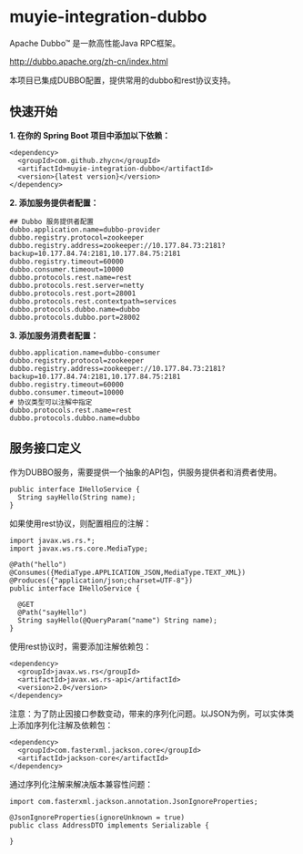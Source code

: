 # muyie-integration-dubbo

Apache Dubbo™ 是一款高性能Java RPC框架。

http://dubbo.apache.org/zh-cn/index.html

本项目已集成DUBBO配置，提供常用的dubbo和rest协议支持。

## 快速开始

**1. 在你的 Spring Boot 项目中添加以下依赖：**

```
<dependency>
  <groupId>com.github.zhycn</groupId>
  <artifactId>muyie-integration-dubbo</artifactId>
  <version>{latest version}</version>
</dependency>
```

**2. 添加服务提供者配置：**

```
## Dubbo 服务提供者配置
dubbo.application.name=dubbo-provider
dubbo.registry.protocol=zookeeper
dubbo.registry.address=zookeeper://10.177.84.73:2181?backup=10.177.84.74:2181,10.177.84.75:2181
dubbo.registry.timeout=60000
dubbo.consumer.timeout=10000
dubbo.protocols.rest.name=rest
dubbo.protocols.rest.server=netty
dubbo.protocols.rest.port=28001
dubbo.protocols.rest.contextpath=services
dubbo.protocols.dubbo.name=dubbo
dubbo.protocols.dubbo.port=28002
```

**3. 添加服务消费者配置：**

```
dubbo.application.name=dubbo-consumer
dubbo.registry.protocol=zookeeper
dubbo.registry.address=zookeeper://10.177.84.73:2181?backup=10.177.84.74:2181,10.177.84.75:2181
dubbo.registry.timeout=60000
dubbo.consumer.timeout=10000
# 协议类型可以注解中指定
dubbo.protocols.rest.name=rest
dubbo.protocols.dubbo.name=dubbo
```

## 服务接口定义

作为DUBBO服务，需要提供一个抽象的API包，供服务提供者和消费者使用。

```
public interface IHelloService {
  String sayHello(String name);
}
```

如果使用rest协议，则配置相应的注解：

```
import javax.ws.rs.*;
import javax.ws.rs.core.MediaType;

@Path("hello")
@Consumes({MediaType.APPLICATION_JSON,MediaType.TEXT_XML})
@Produces({"application/json;charset=UTF-8"})
public interface IHelloService {

  @GET
  @Path("sayHello")
  String sayHello(@QueryParam("name") String name);
}
```

使用rest协议时，需要添加注解依赖包：

```
<dependency>
  <groupId>javax.ws.rs</groupId>
  <artifactId>javax.ws.rs-api</artifactId>
  <version>2.0</version>
</dependency>
```

注意：为了防止因接口参数变动，带来的序列化问题。以JSON为例，可以实体类上添加序列化注解及依赖包：

```
<dependency>
  <groupId>com.fasterxml.jackson.core</groupId>
  <artifactId>jackson-core</artifactId>
</dependency>
```

通过序列化注解来解决版本兼容性问题：

```
import com.fasterxml.jackson.annotation.JsonIgnoreProperties;

@JsonIgnoreProperties(ignoreUnknown = true)
public class AddressDTO implements Serializable {

}
```